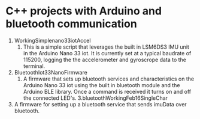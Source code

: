 # C++ projects with Arduino and bluetooth communication
1. WorkingSimplenano33iotAccel
   1. This is a simple script that leverages the built in LSM6DS3 IMU unit in the Arduino Nano 33 iot. It is currently set at a typical baudrate of 115200, logging the the accelerometer and gyroscrope data to the terminal.
2. BluetoothIot33NanoFirmware
   1. A firmware that sets up bluetooth services and characteristics on the Arduino Nano 33 iot using the built in bluetooth module and the Arduino BLE library. Once a command is received it turns on and off the connected LED's.
3.bluetoothWorkingFeb16SingleChar
  1.  A firmware for setting up a bluetooth service that sends imuData over bluetooth. 
    
